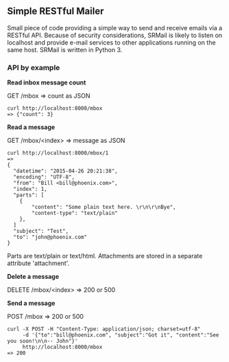 ## Simple RESTful Mailer

Small piece of code providing a simple way to send and receive emails via a RESTful API. Because of security considerations, SRMail is likely to listen on localhost and provide e-mail services to other applications running on the same host. SRMail is written in Python 3.

### API by example

**Read inbox message count**

GET /mbox => count as JSON

    curl http://localhost:8000/mbox 
    => {"count": 3}

**Read a message**

GET /mbox/\<index\> => message as JSON

    curl http://localhost:8000/mbox/1 
    =>
    {
      "datetime": "2015-04-26 20:21:38",
      "encoding": "UTF-8",
      "from": "Bill <bill@phoenix.com>",
      "index": 1,
      "parts": [
        {
            "content": "Some plain text here. \r\n\r\nBye",
            "content-type": "text/plain"
        },
      ]
      "subject": "Test",
      "to": "john@phoenix.com"
    }

Parts are text/plain or text/html.
Attachments are stored in a separate attribute 'attachment'.

**Delete a message**

DELETE /mbox/\<index\> => 200 or 500

**Send a message**

POST /mbox => 200 or 500

    curl -X POST -H "Content-Type: application/json; charset=utf-8" 
         -d '{"to":"bill@phoenix.com", "subject":"Got it", "content":"See you soon!\n\n-- John"}'      
         http://localhost:8000/mbox
    => 200
    

